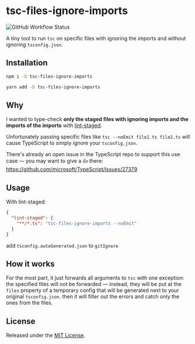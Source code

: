 # tsc-files-ignore-imports

![GitHub Workflow Status](https://img.shields.io/github/workflow/status/isawalhi/tsc-files/Release?style=flat-square)

A tiny tool to run `tsc` on specific files with ignoring the imports and without ignoring `tsconfig.json`.

## Installation

```sh
npm i -D tsc-files-ignore-imports
```

```sh
yarn add -D tsc-files-ignore-imports
```

## Why

I wanted to type-check **only the staged files with ignoring imports and the imports of the imports** with [lint-staged](https://github.com/okonet/lint-staged).

Unfortunately passing specific files like `tsc --noEmit file1.ts file2.ts` will cause TypeScript to simply ignore your `tsconfig.json`.

There's already an open issue in the TypeScript repo to support this use case — you may want to give a 👍 there: https://github.com/microsoft/TypeScript/issues/27379

## Usage

With lint-staged:

```json
{
  "lint-staged": {
    "**/*.ts": "tsc-files-ignore-imports --noEmit"
  }
}
```

add `tsconfig.autoGenerated.json` to `gitIgnore`

## How it works

For the most part, it just forwards all arguments to `tsc` with one exception: the specified files will not be forwarded — instead, they will be put at the `files` property of a temporary config that will be generated next to your original `tsconfig.json`. then it will filter out the errors and catch only the ones from the files.

## License

Released under the [MIT License](./LICENSE.md).
